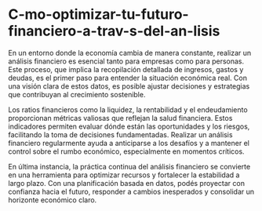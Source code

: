 # C-mo-optimizar-tu-futuro-financiero-a-trav-s-del-an-lisis
En un entorno donde la economía cambia de manera constante, realizar un análisis financiero es esencial tanto para empresas como para personas. Este proceso, que implica la recopilación detallada de ingresos, gastos y deudas, es el primer paso para entender la situación económica real. Con una visión clara de estos datos, es posible ajustar decisiones y estrategias que contribuyan al crecimiento sostenible.

Los ratios financieros como la liquidez, la rentabilidad y el endeudamiento proporcionan métricas valiosas que reflejan la salud financiera. Estos indicadores permiten evaluar dónde están las oportunidades y los riesgos, facilitando la toma de decisiones fundamentadas. Realizar un análisis financiero regularmente ayuda a anticiparse a los desafíos y a mantener el control sobre el rumbo económico, especialmente en momentos críticos.

En última instancia, la práctica continua del análisis financiero se convierte en una herramienta para optimizar recursos y fortalecer la estabilidad a largo plazo. Con una planificación basada en datos, podés proyectar con confianza hacia el futuro, responder a cambios inesperados y consolidar un horizonte económico claro. 
